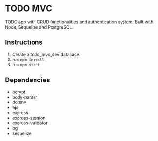 # TODO MVC

TODO app with CRUD functionalities and authentication system. Built with Node, Sequelize and PostgreSQL.

## Instructions

1. Create a todo_mvc_dev database.
2. run `npm install`
2. run `npm start`

## Dependencies

* bcrypt
* body-parser
* dotenv
* ejs
* express
* express-session
* express-validator
* pg
* sequelize